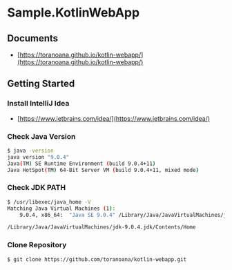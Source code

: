 Sample.KotlinWebApp
===

Documents
---

- [https://toranoana.github.io/kotlin-webapp/](https://toranoana.github.io/kotlin-webapp/)

Getting Started
---

### Install IntelliJ Idea

- [https://www.jetbrains.com/idea/](https://www.jetbrains.com/idea/)

### Check Java Version

```bash
$ java -version
java version "9.0.4"
Java(TM) SE Runtime Environment (build 9.0.4+11)
Java HotSpot(TM) 64-Bit Server VM (build 9.0.4+11, mixed mode)
```

### Check JDK PATH

```bash
$ /usr/libexec/java_home -V
Matching Java Virtual Machines (1):
    9.0.4, x86_64:	"Java SE 9.0.4"	/Library/Java/JavaVirtualMachines/jdk-9.0.4.jdk/Contents/Home

/Library/Java/JavaVirtualMachines/jdk-9.0.4.jdk/Contents/Home
```

### Clone Repository

```bash
$ git clone https://github.com/toranoana/kotlin-webapp.git
```
